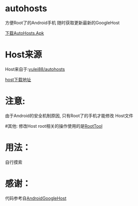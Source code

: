 # autohosts

方便Root了的Android手机 随时获取更新最新的GoogleHost

[下载AutoHosts.Apk](https://github.com/ChinaHuibinWang/autohosts/raw/master/autohosts.apk)

# Host来源
Host来自于:[yulei88/autohosts](https://github.com/yulei88/autohosts)

[host下载地址](https://github.com/yulei88/autohosts/raw/master/data/hosts)


# 注意:
由于Android的安全机制原因, 只有Root了的手机才能修改 Host文件

#其他:
修改Host root相关的操作使用的是[RootTool](https://github.com/Stericson/RootTools)

# 用法：
自行摸索

# 感谢：
代码参考自[AndroidGoogleHost](https://github.com/crianzy/AndroidGoogleHost)


